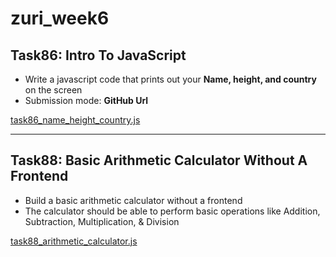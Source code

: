 # zuri_week6

## Task86:  Intro To JavaScript

- Write a javascript code that prints out your **Name, height, and country** on the screen  
- Submission mode:  **GitHub Url**  
  
[task86_name_height_country.js](https://github.com/4dbyron/zuri_week6/blob/main/task86_name_height_country.js)

_________________________________

## Task88: Basic Arithmetic Calculator Without A Frontend

- Build a basic arithmetic calculator without a frontend  
- The calculator should be able to perform basic operations like Addition, Subtraction, Multiplication, & Division  
  
[task88_arithmetic_calculator.js](https://github.com/4dbyron/zuri_week6/blob/main/task88_arithmetic_calculator.js)
